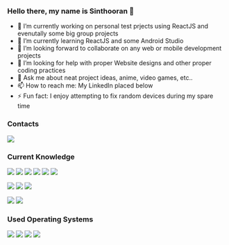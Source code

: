 ### Hello there, my name is Sinthooran 👋 

<!--
**SinthooranR/SinthooranR** is a ✨ _special_ ✨ repository because its `README.md` (this file) appears on your GitHub profile.
-->

- 🔭 I’m currently working on personal test prjects using ReactJS and evenutally some big group projects
- 🌱 I’m currently learning ReactJS and some Android Studio
- 👯 I’m looking forward to collaborate on any web or mobile development projects
- 🤔 I’m looking for help with proper Website designs and other proper coding practices
- 💬 Ask me about neat project ideas, anime, video games, etc..
- 📫 How to reach me: My LinkedIn placed below
- ⚡ Fun fact: I enjoy attempting to fix random devices during my spare time

### Contacts
<a href="https://www.linkedin.com/in/sinthooranravinathan/"><img src="https://img.shields.io/badge/linkedin-%230077B5.svg?&style=for-the-badge&logo=linkedin&logoColor=white"></a>

### Current Knowledge
<img src="https://img.shields.io/badge/HTML-%23239120.svg?&style=flat-square&logo=html5&logoColor=white"> <img src="https://img.shields.io/badge/CSS-%23239120.svg?&style=flat-square&logo=css3&logoColor=white"> <img src="https://img.shields.io/badge/Javascript-%23F7DF1E.svg?&style=flat-square&logo=javascript&logoColor=yellow&labelColor=black"> <img src="https://img.shields.io/badge/React-%2361DAFB.svg?&style=flat-square&logo=react&logoColor=white"> <img src="https://img.shields.io/badge/Vue-%234FC08D.svg?&style=flat-square&logo=vue.js&logoColor=white"> <img src="https://img.shields.io/badge/Bootstrap-%23563D7C.svg?&style=flat-square&logo=bootstrap&logoColor=white">

<img src="https://img.shields.io/badge/Python-%233776AB.svg?&style=flat-square&logo=python&logoColor=white"> <img src="https://img.shields.io/badge/Java-%23CCCCCC.svg?&style=flat-square&logo=java&logoColor=orange"> <img src="https://img.shields.io/badge/C++-%2300599C.svg?&style=flat-square&logo=c%2B%2B&logoColor=white">

<img src="https://img.shields.io/badge/Android Studio-%233DDC84.svg?&style=flat-square&logo=android-studio&logoColor=white"> <img src="https://img.shields.io/badge/Visual Studio-%235C2D91.svg?&style=flat-square&logo=visual-studio&logoColor=white"> 

### Used Operating Systems
<img src="https://img.shields.io/badge/Windows-%230078D6.svg?&style=flat-square&logo=windows&logoColor=white"> <img src="https://img.shields.io/badge/Linux-%23FCC624.svg?&style=flat-square&logo=linux&logoColor=white"> <img src="https://img.shields.io/badge/Arch Linux-%231793D1.svg?&style=flat-square&logo=arch-linux&logoColor=white"> <img src="https://img.shields.io/badge/MacOS-%23999999.svg?&style=flat-square&logo=apple&logoColor=white"> 
